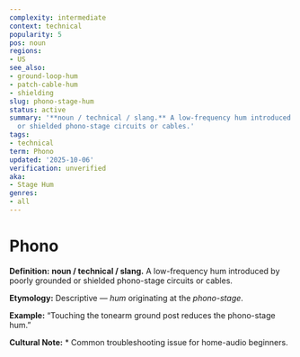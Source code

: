 ```yaml
---
complexity: intermediate
context: technical
popularity: 5
pos: noun
regions:
- US
see_also:
- ground-loop-hum
- patch-cable-hum
- shielding
slug: phono-stage-hum
status: active
summary: '**noun / technical / slang.** A low-frequency hum introduced by poorly grounded
  or shielded phono-stage circuits or cables.'
tags:
- technical
term: Phono
updated: '2025-10-06'
verification: unverified
aka:
- Stage Hum
genres:
- all
---
```


# Phono

**Definition:** **noun / technical / slang.** A low-frequency hum introduced by poorly grounded or shielded phono-stage circuits or cables.

**Etymology:** Descriptive — *hum* originating at the *phono-stage*.

**Example:** “Touching the tonearm ground post reduces the phono-stage hum.”

**Cultural Note:** * Common troubleshooting issue for home-audio beginners.

